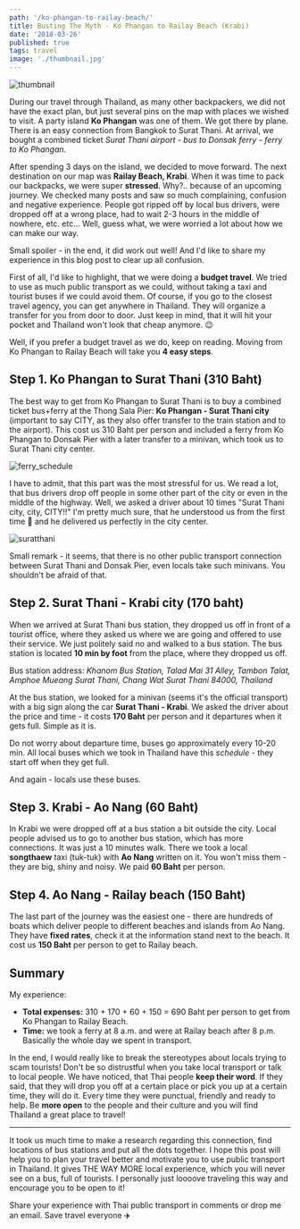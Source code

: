 ```yaml
---
path: '/ko-phangan-to-railay-beach/'
title: Busting The Myth - Ko Phangan to Railay Beach (Krabi)
date: '2018-03-26'
published: true
tags: travel
image: './thumbnail.jpg'
---
```


![thumbnail](./thumbnail.jpg)

During our travel through Thailand, as many other backpackers, we did not have the exact plan, but just several pins on the map with places we wished to visit. A party island **Ko Phangan** was one of them. We got there by plane. There is an easy connection from Bangkok to Surat Thani. At arrival, we bought a combined ticket _Surat Thani airport - bus to Donsak ferry - ferry to Ko Phangan_.

After spending 3 days on the island, we decided to move forward. The next destination on our map was **Railay Beach, Krabi**. When it was time to pack our backpacks, we were super **stressed**. Why?.. because of an upcoming journey. We checked many posts and saw so much complaining, confusion and negative experience. People got ripped off by local bus drivers, were dropped off at a wrong place, had to wait 2-3 hours in the middle of nowhere, etc. etc... Well, guess what, we were worried a lot about how we can make our way.

Small spoiler - in the end, it did work out well! And I'd like to share my experience in this blog post to clear up all confusion.

First of all, I'd like to highlight, that we were doing a **budget travel**. We tried to use as much public transport as we could, without taking a taxi and tourist buses if we could avoid them. Of course, if you go to the closest travel agency, you can get anywhere in Thailand. They will organize a transfer for you from door to door. Just keep in mind, that it will hit your pocket and Thailand won't look that cheap anymore. 😉

Well, if you prefer a budget travel as we do, keep on reading. Moving from Ko Phangan to Railay Beach will take you **4 easy steps**.

## Step 1. Ko Phangan to Surat Thani (310 Baht)

The best way to get from Ko Phangan to Surat Thani is to buy a combined ticket bus+ferry at the Thong Sala Pier: **Ko Phangan - Surat Thani city** (important to say CITY, as they also offer transfer to the train station and to the airport). This cost us 310 Baht per person and included a ferry from Ko Phangan to Donsak Pier with a later transfer to a minivan, which took us to Surat Thani city center.

![ferry_schedule](./ferry_schedule.JPG)

I have to admit, that this part was the most stressful for us. We read a lot, that bus drivers drop off people in some other part of the city or even in the middle of the highway. Well, we asked a driver about 10 times "Surat Thani city, city, CITY!!" I'm pretty much sure, that he understood us from the first time 🙂 and he delivered us perfectly in the city center.

![suratthani](./suratthani.JPG)

Small remark - it seems, that there is no other public transport connection between Surat Thani and Donsak Pier, even locals take such minivans. You shouldn't be afraid of that.

## Step 2. Surat Thani - Krabi city (170 baht)

When we arrived at Surat Thani bus station, they dropped us off in front of a tourist office, where they asked us where we are going and offered to use their service. We just politely said no and walked to a bus station. The bus station is located **10 min by foot** from the place, where they dropped us off.

Bus station address: _Khanom Bus Station, Talad Mai 31 Alley, Tambon Talat, Amphoe Mueang Surat Thani, Chang Wat Surat Thani 84000, Thailand_

At the bus station, we looked for a minivan (seems it's the official transport) with a big sign along the car **Surat Thani - Krabi**. We asked the driver about the price and time - it costs **170 Baht** per person and it departures when it gets full. Simple as it is.

Do not worry about departure time, buses go approximately every 10-20 min. All local buses which we took in Thailand have this _schedule_ - they start off when they get full.

And again - locals use these buses.

## Step 3. Krabi - Ao Nang (60 Baht)

In Krabi we were dropped off at a bus station a bit outside the city. Local people advised us to go to another bus station, which has more connections. It was just a 10 minutes walk. There we took a local **songthaew** taxi (tuk-tuk) with **Ao Nang** written on it. You won't miss them - they are big, shiny and noisy. We paid **60 Baht** per person.

## Step 4. Ao Nang - Railay beach (150 Baht)

The last part of the journey was the easiest one - there are hundreds of boats which deliver people to different beaches and islands from Ao Nang. They have **fixed rates**, check it at the information stand next to the beach. It cost us **150 Baht** per person to get to Railay beach.

## Summary

My experience:

* **Total expenses:** 310 + 170 + 60 + 150 = 690 Baht per person to get from Ko Phangan to Railay Beach.
* **Time:** we took a ferry at 8 a.m. and were at Railay beach after 8 p.m. Basically the whole day we spent in transport.

In the end, I would really like to break the stereotypes about locals trying to scam tourists! Don't be so distrustful when you take local transport or talk to local people. We have noticed, that Thai people **keep their word**. If they said, that they will drop you off at a certain place or pick you up at a certain time, they will do it. Every time they were punctual, friendly and ready to help. Be **more open** to the people and their culture and you will find Thailand a great place to travel!

---

It took us much time to make a research regarding this connection, find locations of bus stations and put all the dots together. I hope this post will help you to plan your travel better and motivate you to use public transport in Thailand. It gives THE WAY MORE local experience, which you will never see on a bus, full of tourists. I personally just loooove traveling this way and encourage you to be open to it!

Share your experience with Thai public transport in comments or drop me an email. Save travel everyone :airplane:
